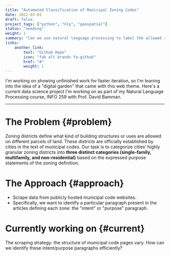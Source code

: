 ```yaml
---
title: "Automated Classification of Municipal Zoning Codes"
date: 2022-03-01
draft: false
project_tags: ["python", "nlp", "geospatial"]
status: "seeding"
weight: 1
summary: "Can we use natural language processing to label the allowed residential uses of zoning districts in California?"
links:
    another_link:
        text: "Github Repo"
        icon: "fab alt brands fa-github"
        href: "#"
        weight: 1
---
```


I'm working on showing unfinished work for faster iteration, so I'm leaning into the idea of a "digital garden" that came with this web theme. Here's a current data science project I'm working on as part of my Natural Language Processing course, INFO 259 with Prof. David Bamman.

--- 
# The Problem {#problem}
Zoning districts define what kind of building structures or uses are allowed on different parcels of land. These districts are officially established by cities in the text of municipal codes. Our task is to categorize cities’ highly granular zoning districts into **three distinct categories (single-family, multifamily, and non-residential)** based on the expressed purpose statements of the zoning definition. 


# The Approach {#approach}
* Scrape data from publicly hosted municipal code websites.
* Specifically, we want to identify a particular paragraph present in the articles defining each zone: the "intent" or "purpose" paragraph. 

# Currently working on {#current}
The scraping strategy: the structure of municipal code pages vary. How can we identify these intent/purpose paragraphs efficiently?
